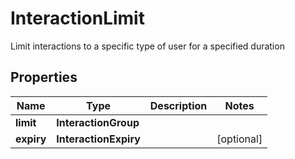 

# InteractionLimit

Limit interactions to a specific type of user for a specified duration

## Properties

| Name | Type | Description | Notes |
|------------ | ------------- | ------------- | -------------|
|**limit** | **InteractionGroup** |  |  |
|**expiry** | **InteractionExpiry** |  |  [optional] |



